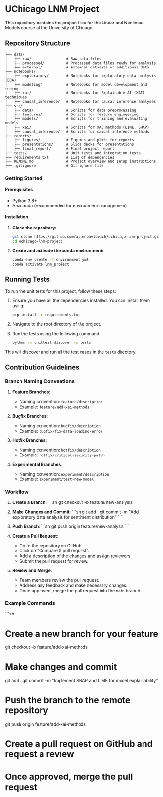 # UChicago LNM Project

This repository contains the project files for the Linear and Nonlinear Models course at the University of Chicago.

## Repository Structure

```plaintext
├── data/
│   ├── raw/                # Raw data files
│   ├── processed/          # Processed data files ready for analysis
│   ├── external/           # External datasets or additional data
├── notebooks/
│   ├── exploratory/        # Notebooks for exploratory data analysis (EDA)
│   ├── modeling/           # Notebooks for model development and tuning
│   ├── xai/                # Notebooks for Explainable AI (XAI) techniques
│   ├── causal_inference/   # Notebooks for causal inference analyses
├── src/
│   ├── data/               # Scripts for data preprocessing
│   ├── features/           # Scripts for feature engineering
│   ├── models/             # Scripts for training and evaluating models
│   ├── xai/                # Scripts for XAI methods (LIME, SHAP)
│   ├── causal_inference/   # Scripts for causal inference methods
├── reports/
│   ├── figures/            # Figures and plots for reports
│   ├── presentations/      # Slide decks for presentations
│   ├── final_report/       # Final project report
├── tests/                  # Unit tests and integration tests
├── requirements.txt        # List of dependencies
├── README.md               # Project overview and setup instructions
├── .gitignore              # Git ignore file

```

### Getting Started

#### Prerequisites

- Python 3.8+
- Anaconda (recommended for environment management)

#### Installation

1. **Clone the repository:**
   ```sh
   git clone https://github.com/allenpavlovich/uchicago-lnm-project.git
   cd uchicago-lnm-project

2. **Create and activate the conda environment:**
   ```sh
   conda env create -f environment.yml
   conda activate lnm_project

## Running Tests

To run the unit tests for this project, follow these steps:

1. Ensure you have all the dependencies installed. You can install them using:
    ```sh
    pip install -r requirements.txt
    ```

2. Navigate to the root directory of the project.

3. Run the tests using the following command:
    ```sh
    python -m unittest discover -s tests
    ```

This will discover and run all the test cases in the `tests` directory.

## Contribution Guidelines

### Branch Naming Conventions

1. **Feature Branches**:
   - Naming convention: `feature/description`
   - Example: `feature/add-xai-methods`
   
2. **Bugfix Branches**:
   - Naming convention: `bugfix/description`
   - Example: `bugfix/fix-data-loading-error`

3. **Hotfix Branches**:
   - Naming convention: `hotfix/description`
   - Example: `hotfix/critical-security-patch`

4. **Experimental Branches**:
   - Naming convention: `experiment/description`
   - Example: `experiment/test-new-model`

### Workflow

1. **Create a Branch**:
   \```sh
   git checkout -b feature/new-analysis
   \```

2. **Make Changes and Commit**:
   \```sh
   git add .
   git commit -m "Add exploratory data analysis for sentiment distribution"
   \```

3. **Push Branch**:
   \```sh
   git push origin feature/new-analysis
   \```

4. **Create a Pull Request**:
   - Go to the repository on GitHub.
   - Click on "Compare & pull request".
   - Add a description of the changes and assign reviewers.
   - Submit the pull request for review.

5. **Review and Merge**:
   - Team members review the pull request.
   - Address any feedback and make necessary changes.
   - Once approved, merge the pull request into the `main` branch.

### Example Commands

\```sh
# Create a new branch for your feature
git checkout -b feature/add-xai-methods

# Make changes and commit
git add .
git commit -m "Implement SHAP and LIME for model explainability"

# Push the branch to the remote repository
git push origin feature/add-xai-methods

# Create a pull request on GitHub and request a review
# Once approved, merge the pull request